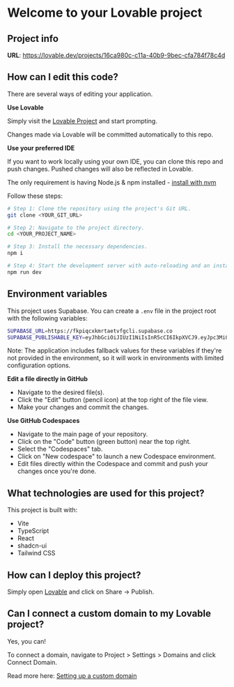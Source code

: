 
# Welcome to your Lovable project

## Project info

**URL**: https://lovable.dev/projects/16ca980c-c11a-40b9-9bec-cfa784f78c4d

## How can I edit this code?

There are several ways of editing your application.

**Use Lovable**

Simply visit the [Lovable Project](https://lovable.dev/projects/16ca980c-c11a-40b9-9bec-cfa784f78c4d) and start prompting.

Changes made via Lovable will be committed automatically to this repo.

**Use your preferred IDE**

If you want to work locally using your own IDE, you can clone this repo and push changes. Pushed changes will also be reflected in Lovable.

The only requirement is having Node.js & npm installed - [install with nvm](https://github.com/nvm-sh/nvm#installing-and-updating)

Follow these steps:

```sh
# Step 1: Clone the repository using the project's Git URL.
git clone <YOUR_GIT_URL>

# Step 2: Navigate to the project directory.
cd <YOUR_PROJECT_NAME>

# Step 3: Install the necessary dependencies.
npm i

# Step 4: Start the development server with auto-reloading and an instant preview.
npm run dev
```

## Environment variables

This project uses Supabase. You can create a `.env` file in the project root with the following variables:

```bash
SUPABASE_URL=https://fkpiqcxkmrtaetvfgcli.supabase.co
SUPABASE_PUBLISHABLE_KEY=eyJhbGciOiJIUzI1NiIsInR5cCI6IkpXVCJ9.eyJpc3MiOiJzdXBhYmFzZSIsInJlZiI6ImZrcGlxY3hrbXJ0YWV0dmZnY2xpIiwicm9sZSI6ImFub24iLCJpYXQiOjE3NDc4Mzg4ODIsImV4cCI6MjA2MzQxNDg4Mn0._ustFmxZXyDBQTEUidr5Qy88vLkDAKmQKg2QCNVvxE4
```

Note: The application includes fallback values for these variables if they're not provided in the environment, so it will work in environments with limited configuration options.

**Edit a file directly in GitHub**

- Navigate to the desired file(s).
- Click the "Edit" button (pencil icon) at the top right of the file view.
- Make your changes and commit the changes.

**Use GitHub Codespaces**

- Navigate to the main page of your repository.
- Click on the "Code" button (green button) near the top right.
- Select the "Codespaces" tab.
- Click on "New codespace" to launch a new Codespace environment.
- Edit files directly within the Codespace and commit and push your changes once you're done.

## What technologies are used for this project?

This project is built with:

- Vite
- TypeScript
- React
- shadcn-ui
- Tailwind CSS

## How can I deploy this project?

Simply open [Lovable](https://lovable.dev/projects/16ca980c-c11a-40b9-9bec-cfa784f78c4d) and click on Share -> Publish.

## Can I connect a custom domain to my Lovable project?

Yes, you can!

To connect a domain, navigate to Project > Settings > Domains and click Connect Domain.

Read more here: [Setting up a custom domain](https://docs.lovable.dev/tips-tricks/custom-domain#step-by-step-guide)
